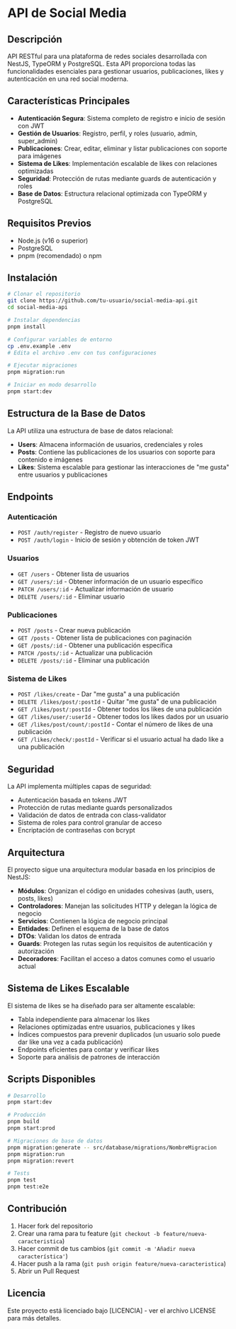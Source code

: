 # API de Social Media

## Descripción

API RESTful para una plataforma de redes sociales desarrollada con NestJS, TypeORM y PostgreSQL. Esta API proporciona todas las funcionalidades esenciales para gestionar usuarios, publicaciones, likes y autenticación en una red social moderna.

## Características Principales

- **Autenticación Segura**: Sistema completo de registro e inicio de sesión con JWT
- **Gestión de Usuarios**: Registro, perfil, y roles (usuario, admin, super_admin)
- **Publicaciones**: Crear, editar, eliminar y listar publicaciones con soporte para imágenes
- **Sistema de Likes**: Implementación escalable de likes con relaciones optimizadas
- **Seguridad**: Protección de rutas mediante guards de autenticación y roles
- **Base de Datos**: Estructura relacional optimizada con TypeORM y PostgreSQL

## Requisitos Previos

- Node.js (v16 o superior)
- PostgreSQL
- pnpm (recomendado) o npm

## Instalación

```bash
# Clonar el repositorio
git clone https://github.com/tu-usuario/social-media-api.git
cd social-media-api

# Instalar dependencias
pnpm install

# Configurar variables de entorno
cp .env.example .env
# Edita el archivo .env con tus configuraciones

# Ejecutar migraciones
pnpm migration:run

# Iniciar en modo desarrollo
pnpm start:dev
```

## Estructura de la Base de Datos

La API utiliza una estructura de base de datos relacional:

- **Users**: Almacena información de usuarios, credenciales y roles
- **Posts**: Contiene las publicaciones de los usuarios con soporte para contenido e imágenes
- **Likes**: Sistema escalable para gestionar las interacciones de "me gusta" entre usuarios y publicaciones

## Endpoints

### Autenticación

- `POST /auth/register` - Registro de nuevo usuario
- `POST /auth/login` - Inicio de sesión y obtención de token JWT

### Usuarios

- `GET /users` - Obtener lista de usuarios
- `GET /users/:id` - Obtener información de un usuario específico
- `PATCH /users/:id` - Actualizar información de usuario
- `DELETE /users/:id` - Eliminar usuario

### Publicaciones

- `POST /posts` - Crear nueva publicación
- `GET /posts` - Obtener lista de publicaciones con paginación
- `GET /posts/:id` - Obtener una publicación específica
- `PATCH /posts/:id` - Actualizar una publicación
- `DELETE /posts/:id` - Eliminar una publicación

### Sistema de Likes

- `POST /likes/create` - Dar "me gusta" a una publicación
- `DELETE /likes/post/:postId` - Quitar "me gusta" de una publicación
- `GET /likes/post/:postId` - Obtener todos los likes de una publicación
- `GET /likes/user/:userId` - Obtener todos los likes dados por un usuario
- `GET /likes/post/count/:postId` - Contar el número de likes de una publicación
- `GET /likes/check/:postId` - Verificar si el usuario actual ha dado like a una publicación

## Seguridad

La API implementa múltiples capas de seguridad:

- Autenticación basada en tokens JWT
- Protección de rutas mediante guards personalizados
- Validación de datos de entrada con class-validator
- Sistema de roles para control granular de acceso
- Encriptación de contraseñas con bcrypt

## Arquitectura

El proyecto sigue una arquitectura modular basada en los principios de NestJS:

- **Módulos**: Organizan el código en unidades cohesivas (auth, users, posts, likes)
- **Controladores**: Manejan las solicitudes HTTP y delegan la lógica de negocio
- **Servicios**: Contienen la lógica de negocio principal
- **Entidades**: Definen el esquema de la base de datos
- **DTOs**: Validan los datos de entrada
- **Guards**: Protegen las rutas según los requisitos de autenticación y autorización
- **Decoradores**: Facilitan el acceso a datos comunes como el usuario actual

## Sistema de Likes Escalable

El sistema de likes se ha diseñado para ser altamente escalable:

- Tabla independiente para almacenar los likes
- Relaciones optimizadas entre usuarios, publicaciones y likes
- Índices compuestos para prevenir duplicados (un usuario solo puede dar like una vez a cada publicación)
- Endpoints eficientes para contar y verificar likes
- Soporte para análisis de patrones de interacción

## Scripts Disponibles

```bash
# Desarrollo
pnpm start:dev

# Producción
pnpm build
pnpm start:prod

# Migraciones de base de datos
pnpm migration:generate -- src/database/migrations/NombreMigracion
pnpm migration:run
pnpm migration:revert

# Tests
pnpm test
pnpm test:e2e
```

## Contribución

1. Hacer fork del repositorio
2. Crear una rama para tu feature (`git checkout -b feature/nueva-caracteristica`)
3. Hacer commit de tus cambios (`git commit -m 'Añadir nueva característica'`)
4. Hacer push a la rama (`git push origin feature/nueva-caracteristica`)
5. Abrir un Pull Request

## Licencia

Este proyecto está licenciado bajo [LICENCIA] - ver el archivo LICENSE para más detalles.
